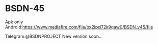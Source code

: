 # BSDN-45
Apk only Android:https://www.mediafire.com/file/ox2ipxi72k9qaw0/BSDN_v45/file

Telegram:@BSDNPROJECT
New version soon...

